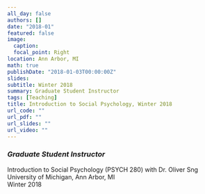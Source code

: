 ```yaml
---
all_day: false
authors: []
date: "2018-01"
featured: false
image:
  caption: 
  focal_point: Right
location: Ann Arbor, MI
math: true
publishDate: "2018-01-03T00:00:00Z"
slides: 
subtitle: Winter 2018
summary: Graduate Student Instructor   
tags: [Teaching]
title: Introduction to Social Psychology, Winter 2018
url_code: ""
url_pdf: ""
url_slides: ""
url_video: ""
---
```


### *Graduate Student Instructor*
Introduction to Social Psychology (PSYCH 280) with Dr. Oliver Sng  
University of Michigan, Ann Arbor, MI  
Winter 2018  

